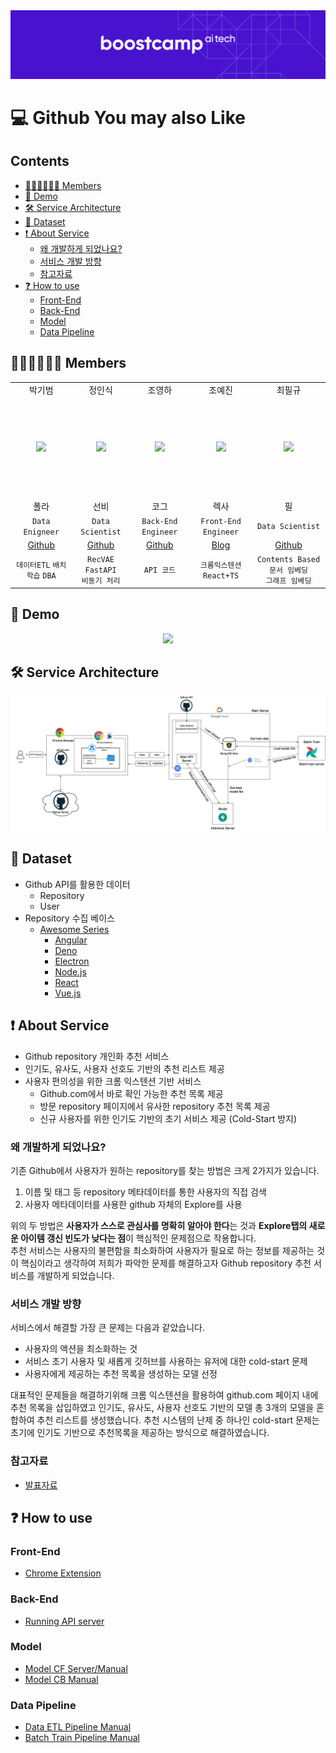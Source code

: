 <div>
  <img src="./img/boostcamp_logo.png"/>
</div>

# 💻 Github You may also Like

## Contents

- [👩🏻‍💻👨🏻‍💻 Members](#-members)
- [📱 Demo](#demo)
- [🛠 Service Architecture](#-service-architecture)
- [📁 Dataset](#-dataset)
- [❗️ About Service](#about-service)
  - [왜 개발하게 되었나요?](#왜-개발하게-되었나요)
  - [서비스 개발 방향](#서비스-개발-방향)
  - [참고자료](#참고자료)
- [❓ How to use](#-how-to-use)
  - [Front-End](#front-end)
  - [Back-End](#back-end)
  - [Model](#model)
  - [Data Pipeline](#data-pipeline)

## 👩🏻‍💻👨🏻‍💻 Members

<table align="center">
    <tr>
        <td align="center">박기범</td>
        <td align="center">정인식</td>
        <td align="center">조영하</td>
        <td align="center">조예진</td>
        <td align="center">최필규</td>
    </tr>
    <tr height="160px">
        <td align="center">
            <img height="120px" weight="120px" src="https://avatars.githubusercontent.com/u/61653740?v=4"/>
        </td>
        <td align="center">
            <img height="120px" weight="120px" src="https://avatars.githubusercontent.com/u/78129508?v=4"/>
        </td>
        <td align="center">
            <img height="120px" weight="120px" src="https://avatars.githubusercontent.com/u/67923359?v=4"/>
        </td>
        <td align="center">
            <img height="120px" weight="120px" src="https://avatars.githubusercontent.com/u/77298353?v=4"/>
        </td>
        <td align="center">
            <img height="120px" weight="120px" src="https://avatars.githubusercontent.com/u/79245575?v=4"/>
        </td>
    </tr>
        <td align="center">폴라</td>
        <td align="center">선비</td>
        <td align="center">코그</td>
        <td align="center">렉사</td>
        <td align="center">필</td>
    <tr>
    </tr>
    <tr>
        <td align="center"><code>Data Enigneer</code></td>
        <td align="center"><code>Data Scientist</code></td>
        <td align="center"><code>Back-End Engineer</code></td>
        <td align="center"><code>Front-End Engineer</code></td>
        <td align="center"><code>Data Scientist</code></td>
    </tr>
    <tr>
        <td align="center"><a href="https://github.com/cow-coding">Github</a></td>
        <td align="center"><a href="https://github.com/sunbi-s">Github</a></td>
        <td align="center"><a href="https://github.com/hawe66">Github</a></td>
        <td align="center"><a href="https://sweetdev.tistory.com">Blog</a></td>
        <td align="center"><a href="https://github.com/pilkyuchoi">Github</a></td>
    </tr>
    <tr>
        <td align="center">
          <code>데이터ETL</code> <code>배치학습</code> <code>DBA</code>
        </td>
        <td align="center">
          <code>RecVAE</code> <code>FastAPI</code> <br> <code>비동기 처리</code>
        </td>
        <td align="center">
          <code>API 코드</code>
        </td>
        <td align="center">
          <code>크롬익스텐션</code> <code>React+TS</code>
        </td>
        <td align="center">
          <code>Contents Based</code> <code>문서 임베딩</code> <br> <code>그래프 임베딩</code>
        </td>
    </tr>
</table>

## 📱 Demo

<div align="center">
  <img src="/img/demo.gif"/>
</div>

## 🛠 Service Architecture

![](/img/total_service.png)

## 📁 Dataset

- Github API를 활용한 데이터
  - Repository
  - User
- Repository 수집 베이스
  - [Awesome Series](https://github.com/sindresorhus/awesome#readme)
    - [Angular](https://github.com/PatrickJS/awesome-angular#readme)
    - [Deno](https://github.com/denolib/awesome-deno#readme)
    - [Electron](https://github.com/sindresorhus/awesome-electron#readme)
    - [Node.js](https://github.com/sindresorhus/awesome-nodejs#readme)
    - [React](https://github.com/enaqx/awesome-react#readme)
    - [Vue.js](https://github.com/vuejs/awesome-vue#readme)

## ❗️ About Service

- Github repository 개인화 추천 서비스
- 인기도, 유사도, 사용자 선호도 기반의 추천 리스트 제공
- 사용자 편의성을 위한 크롬 익스텐션 기반 서비스
  - Github.com에서 바로 확인 가능한 추천 목록 제공
  - 방문 repository 페이지에서 유사한 repository 추천 목록 제공
  - 신규 사용자를 위한 인기도 기반의 초기 서비스 제공 (Cold-Start 방지)

### 왜 개발하게 되었나요?

기존 Github에서 사용자가 원하는 repository를 찾는 방법은 크게 2가지가 있습니다. 

1. 이름 및 태그 등 repository 메타데이터를 통한 사용자의 직접 검색
2. 사용자 메타데이터를 사용한 github 자체의 Explore를 사용

위의 두 방법은 **사용자가 스스로 관심사를 명확히 알아야 한다**는 것과 **Explore탭의 새로운 아이템 갱신 빈도가 낮다는 점**이 핵심적인 문제점으로 작용합니다.  
추천 서비스는 사용자의 불편함을 최소화하여 사용자가 필요로 하는 정보를 제공하는 것이 핵심이라고 생각하여 저희가 파악한 문제를 해결하고자 Github repository 추천 서비스를 개발하게 되었습니다.

### 서비스 개발 방향

서비스에서 해결할 가장 큰 문제는 다음과 같았습니다.

- 사용자의 액션을 최소화하는 것
- 서비스 초기 사용자 및 새롭게 깃허브를 사용하는 유저에 대한 cold-start 문제
- 사용자에게 제공하는 추천 목록을 생성하는 모델 선정

대표적인 문제들을 해결하기위해 크롬 익스텐션을 활용하여 github.com 페이지 내에 추천 목록을 삽입하였고 인기도, 유사도, 사용자 선호도 기반의 모델 총 3개의 모델을 혼합하여 추천 리스트를 생성했습니다. 추천 시스템의 난제 중 하나인 cold-start 문제는 초기에 인기도 기반으로 추천목록을 제공하는 방식으로 해결하였습니다.

### 참고자료

- [발표자료](https://github.com/boostcampaitech3/final-project-level3-recsys-04/blob/main/img/presentation.pdf)

## ❓ How to use

### Front-End

- [Chrome Extension](https://github.com/boostcampaitech3/final-project-level3-recsys-04/tree/main/front-end)

### Back-End

- [Running API server](https://github.com/boostcampaitech3/final-project-level3-recsys-04/tree/main/api)

### Model

- [Model CF Server/Manual](https://github.com/boostcampaitech3/final-project-level3-recsys-04/tree/main/model_cf/Server)
- [Model CB Manual](https://github.com/boostcampaitech3/final-project-level3-recsys-04/tree/main/model_cb)

### Data Pipeline

- [Data ETL Pipeline Manual](https://github.com/boostcampaitech3/final-project-level3-recsys-04/tree/main/data-engineering/data-pipe-line)
- [Batch Train Pipeline Manual](https://github.com/boostcampaitech3/final-project-level3-recsys-04/tree/main/data-engineering/batch-dag)
